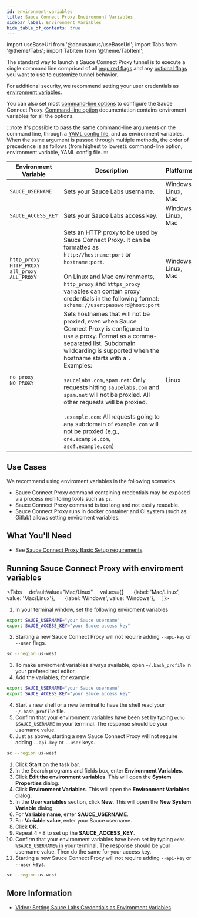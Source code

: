 ```yaml
---
id: environment-variables
title: Sauce Connect Proxy Environment Variables
sidebar_label: Environment Variables
hide_table_of_contents: true
---
```

import useBaseUrl from '@docusaurus/useBaseUrl';
import Tabs from '@theme/Tabs';
import TabItem from '@theme/TabItem';


The standard way to launch a Sauce Connect Proxy tunnel is to execute a single command line comprised of all [required flags](/dev/cli/sauce-connect-proxy/#main) and any [optional flags](/dev/cli/sauce-connect-proxy/) you want to use to customize tunnel behavior.

For additional security, we recommend setting your user credentials as [environment variables](/basics/environment-variables).

You can also set most [command-line options](/dev/cli/sauce-connect-proxy) to configure the Sauce Connect Proxy. [Command-line option](/dev/cli/sauce-connect-proxy) documentation contains enviroment variables for all the options.

:::note
It's possible to pass the same command-line arguments on the command line, through a [YAML config file](/secure-connections/sauce-connect/setup-configuration/yaml-config/), and as environment variables. When the same argument is passed through multiple methods, the order of precedence is as follows (from highest to lowest): command-line option, environment variable, YAML config file.
:::


| Environment Variable  | Description  | Platforms  | Corresponding CLI Option  |
|---|---|---|---|
| `SAUCE_USERNAME` | Sets your Sauce Labs username. | Windows, Linux, Mac | [`--user`](/dev/cli/sauce-connect-proxy/#--user) |
| `SAUCE_ACCESS_KEY` | Sets your Sauce Labs access key. | Windows, Linux, Mac | [`--api-key`](/dev/cli/sauce-connect-proxy/#--api-key) |
| `http_proxy`<br/>`HTTP_PROXY`<br/>`all_proxy`<br/>`ALL_PROXY` | Sets an HTTP proxy to be used by Sauce Connect Proxy. It can be formatted as `http://hostname:port` or `hostname:port`.<br/><br/>On Linux and Mac environments, `http_proxy` and `https_proxy` variables can contain proxy credentials in the following format: `scheme://user:password@host:port` | Windows, Linux, Mac | [`--proxy`](/dev/cli/sauce-connect-proxy/#external-proxy-configuration) |
| `no_proxy`<br/>`NO_PROXY` | Sets hostnames that will not be proxied, even when Sauce Connect Proxy is configured to use a proxy. Format as a comma-separated list. Subdomain wildcarding is supported when the hostname starts with a `.` Examples:<br/><br/>`saucelabs.com,spam.net`: Only requests hitting `saucelabs.com` and `spam.net` will not be proxied. All other requests will be proxied.<br/><br/>`.example.com`: All requests going to any subdomain of `example.com` will not be proxied (e.g., `one.example.com`, `asdf.example.com`) | Linux | n/a |


## Use Cases

We recommend using enviroment variables in the following scenarios.
* Sauce Connect Proxy command containing credentials may be exposed via process monitoring tools such as `ps`.
* Sauce Connect Proxy command is too long and not easily readable.
* Sauce Connect Proxy runs in docker container and CI system (such as Gitlab) allows setting enviroment variables.


## What You'll Need
* See [Sauce Connect Proxy Basic Setup requirements](/secure-connections/sauce-connect/setup-configuration/basic-setup/#what-youll-need).


## Running Sauce Connect Proxy with enviroment variables

  <Tabs
      defaultValue="Mac/Linux"
      values={[
        {label: 'Mac/Linux', value: 'Mac/Linux'},
        {label: 'Windows', value: 'Windows'},
      ]}>

<TabItem value="Mac/Linux">

1. In your terminal window, set the following enviroment variables
  ```bash
  export SAUCE_USERNAME="your Sauce username"
  export SAUCE_ACCESS_KEY="your Sauce access key"
  ```
2. Starting a new Sauce Connect Proxy will not require adding `--api-key` or `--user` flags.
  ```bash
  sc --region us-west
  ```
3. To make enviroment variables always available, open `~/.bash_profile` in your prefered text editor.
4. Add the variables, for example:
 ```bash
 export SAUCE_USERNAME="your Sauce username"
 export SAUCE_ACCESS_KEY="your Sauce access key"
 ```
4. Start a new shell or a new terminal to have the shell read your `~/.bash_profile` file.
5. Confirm that your environment variables have been set by typing `echo $SAUCE_USERNAME` in your terminal. The response should be your username value.
6. Just as above, starting a new Sauce Connect Proxy will not require adding `--api-key` or `--user` keys.
 ```bash
 sc --region us-west
 ```

</TabItem>
<TabItem value="Windows">

1. Click **Start** on the task bar.
2. In the Search programs and fields box, enter **Environment Variables**.
3. Click **Edit the environment variables**. This will open the **System Properties** dialog.
4. Click **Environment Variables**. This will open the **Environment Variables** dialog.
5. In the **User variables** section, click **New**. This will open the **New System Variable** dialog.
6. For **Variable name**, enter **SAUCE_USERNAME**.
7. For **Variable value**, enter your Sauce username.
8. Click **OK**.
9. Repeat 4 - 8 to set up the **SAUCE_ACCESS_KEY**.
10. Confirm that your environment variables have been set by typing `echo %SAUCE_USERNAME%` in your terminal. The response should be your username value. Then do the same for your access key.
11. Starting a new Sauce Connect Proxy will not require adding `--api-key` or `--user` keys.
 ```bash
 sc --region us-west
 ```

</TabItem>
</Tabs>


## More Information

* [Video: Setting Sauce Labs Credentials as Environment Variables](https://www.youtube.com/watch?v=3K1Eu0eTha8)
